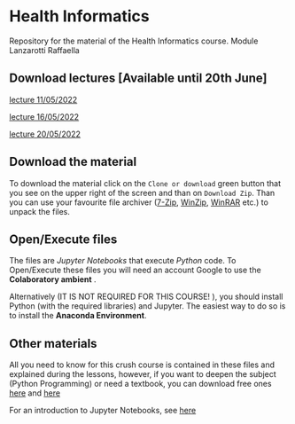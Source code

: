 # Health Informatics

Repository for the material of the Health Informatics course. Module Lanzarotti Raffaella

## Download lectures [Available until 20th June]
[lecture 11/05/2022](https://lanzarotti.di.unimi.it/lecture_Health_Informatics/video_11_05_2022.mp4)  

[lecture 16/05/2022](https://lanzarotti.di.unimi.it/lecture_Health_Informatics/video_16_05_2022.mp4) 

[lecture 20/05/2022](https://lanzarotti.di.unimi.it/lecture_Health_Informatics/video_16_05_2022.mp4) 

## Download the material

To download the material click on the ```Clone or download``` green button that you see on the upper right of the screen and than on 
```Download Zip```. Than you can use your favourite file archiver ([7-Zip](https://www.7-zip.org/), [WinZip](https://www.winzip.com/win/it/), [WinRAR](https://www.win-rar.com/start.html?&L=0) etc.) to unpack the files.

## Open/Execute files

The files are _Jupyter Notebooks_ that execute _Python_ code. To Open/Execute these files you will need an account Google to use the __Colaboratory ambient__ .

Alternatively (IT IS NOT REQUIRED FOR THIS COURSE!  ), you should install Python (with the required libraries) and Jupyter. The easiest way to do so is to install the __Anaconda Environment__. 

## Other materials

All you need to know for this crush course is contained in these files and explained during the lessons, however, if you want to deepen the subject (Python Programming) or need a textbook, you can download free ones [here](https://www.cs.uky.edu/~keen/115/Haltermanpythonbook.pdf) and [here](http://do1.dr-chuck.com/pythonlearn/EN_us/pythonlearn.pdf)

For an introduction to Jupyter Notebooks, see [here](https://medium.com/codingthesmartway-com-blog/getting-started-with-jupyter-notebook-for-python-4e7082bd5d46)
